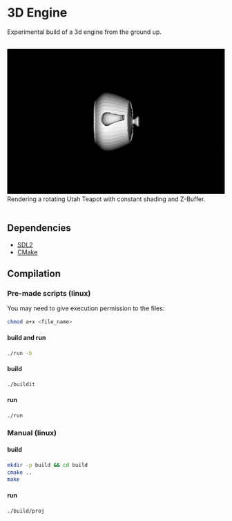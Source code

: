# 3D Engine
Experimental build of a 3d engine from the ground up.<br/><br/>

<img src = "docs/teapot-showcase.gif" width="600" /><br/>
Rendering a rotating Utah Teapot with constant shading and Z-Buffer.<br/><br/>

## Dependencies

- [SDL2](https://libsdl.org)
- [CMake](https://cmake.org)

## Compilation

### Pre-made scripts (linux)
You may need to give execution permission to the files:
```bash
chmod a+x <file_name>
```
#### build and run
```bash
./run -b
```
#### build
```bash
./buildit
```
#### run
```bash
./run
```

### Manual (linux)

#### build
```bash
mkdir -p build && cd build
cmake .. 
make 
```

#### run
```bash
./build/proj
```



